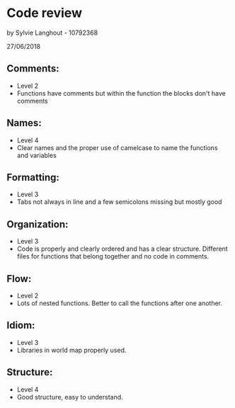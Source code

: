# Code review
by Sylvie Langhout - 10792368

27/06/2018

## Comments:
- Level 2
- Functions have comments but within the function the blocks don't have comments  

## Names:
- Level 4
- Clear names and the proper use of camelcase to name the functions and variables

## Formatting:
- Level 3
- Tabs not always in line and a few semicolons missing but mostly good

## Organization:
- Level 3
- Code is properly and clearly ordered and has a clear structure. Different files for functions that belong together and no code in comments.

## Flow:
- Level 2
- Lots of nested functions. Better to call the functions after one another.

## Idiom:
- Level 3
- Libraries in world map properly used.

## Structure:
- Level 4
- Good structure, easy to understand.
